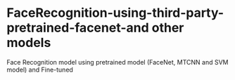 # FaceRecognition-using-third-party-pretrained-facenet-and other models 
Face Recognition model using pretrained model (FaceNet, MTCNN and SVM model) and Fine-tuned
